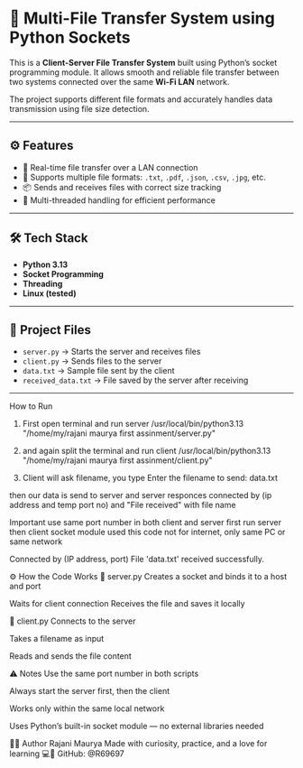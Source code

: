 # 🔁 Multi-File Transfer System using Python Sockets

This is a **Client-Server File Transfer System** built using Python’s socket programming module. It allows smooth and reliable file transfer between two systems connected over the same **Wi-Fi LAN** network.

The project supports different file formats and accurately handles data transmission using file size detection.

---

## ⚙️ Features

- 📡 Real-time file transfer over a LAN connection  
- 📁 Supports multiple file formats: `.txt`, `.pdf`, `.json`, `.csv`, `.jpg`, etc.  
- 📦 Sends and receives files with correct size tracking  
- 🧵 Multi-threaded handling for efficient performance  

---

## 🛠️ Tech Stack

- **Python 3.13**
- **Socket Programming**
- **Threading**
- **Linux (tested)**

---

## 📁 Project Files

- `server.py` → Starts the server and receives files  
- `client.py` → Sends files to the server  
- `data.txt` → Sample file sent by the client  
- `received_data.txt` → File saved by the server after receiving

---

How to Run
1. First open terminal and run server
/usr/local/bin/python3.13 "/home/my/rajani maurya first assinment/server.py"

2. and again split the terminal and run client
/usr/local/bin/python3.13 "/home/my/rajani maurya first assinment/client.py"

3. Client will ask filename, you type
Enter the filename to send: data.txt

then our data is send to server and server responces connected by (ip address and temp port no) and "File received" with file name


Important use same port number in both client and server first run server then client socket module used this code not for internet, only same PC or same network


Connected by (IP address, port)
File 'data.txt' received successfully.


⚙️ How the Code Works
🔹 server.py
Creates a socket and binds it to a host and port

Waits for client connection
Receives the file and saves it locally


🔹 client.py
Connects to the server

Takes a filename as input

Reads and sends the file content

⚠️ Notes
Use the same port number in both scripts

Always start the server first, then the client

Works only within the same local network

Uses Python’s built-in socket module — no external libraries needed


👩‍💻 Author
Rajani Maurya
Made with curiosity,
practice, and a love for learning 💻🌱
GitHub: @R69697

